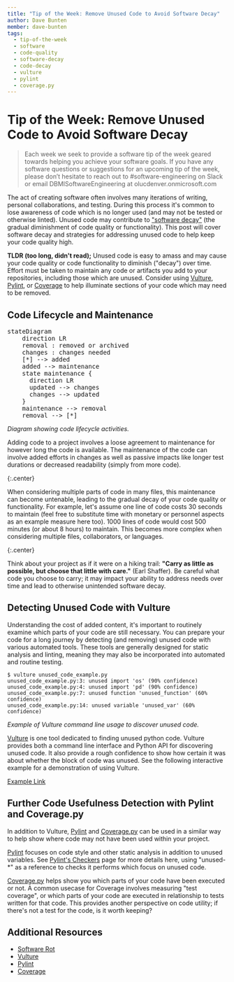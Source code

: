```yaml
---
title: "Tip of the Week: Remove Unused Code to Avoid Software Decay"
author: Dave Bunten
member: dave-bunten
tags:
  - tip-of-the-week
  - software
  - code-quality
  - software-decay
  - code-decay
  - vulture
  - pylint
  - coverage.py
---
```


# Tip of the Week: Remove Unused Code to Avoid Software Decay

> Each week we seek to provide a software tip of the week geared towards helping you achieve your software goals. If you have any software questions or suggestions for an upcoming tip of the week, please don’t hesitate to reach out to #software-engineering on Slack or email DBMISoftwareEngineering at olucdenver.onmicrosoft.com

The act of creating software often involves many iterations of writing, personal collaborations, and testing. During this process it's common to lose awareness of code which is no longer used (and may not be tested or otherwise linted). Unused code may contribute to ["software decay"](https://en.wikipedia.org/wiki/Software_rot) (the gradual diminishment of code quality or functionality). This post will cover software decay and strategies for addressing unused code to help keep your code quality high.

__TLDR (too long, didn't read);__
Unused code is easy to amass and may cause your code quality or code functionality to diminish ("decay") over time. Effort must be taken to maintain any code or artifacts you add to your repositories, including those which are unused. Consider using [Vulture](https://github.com/jendrikseipp/vulture), [Pylint](https://pylint.pycqa.org/), or [Coverage](https://coverage.readthedocs.io/) to help illuminate sections of your code which may need to be removed.

## Code Lifecycle and Maintenance

<pre class="mermaid">
stateDiagram
    direction LR
    removal : removed or archived
    changes : changes needed
    [*] --> added
    added --> maintenance
    state maintenance {
      direction LR
      updated --> changes
      changes --> updated
    }
    maintenance --> removal
    removal --> [*]
</pre>
<script type="module">
  import mermaid from 'https://unpkg.com/mermaid@9/dist/mermaid.esm.min.mjs';
  mermaid.initialize({ startOnLoad: true });
</script>
_Diagram showing code lifecycle activities._

Adding code to a project involves a loose agreement to maintenance for however long the code is available. The maintenance of the code can involve added efforts in changes as well as passive impacts like longer test durations or decreased readability (simply from more code).

<div id="vis"></div>
<script src="https://cdn.jsdelivr.net/npm/vega@5.22.1"></script>
<script src="https://cdn.jsdelivr.net/npm/vega-lite@5.6.0"></script>
<script src="https://cdn.jsdelivr.net/npm/vega-embed@6.21.0"></script>
<script>
var spec = {
    "$schema": "https://vega.github.io/schema/vega-lite/v5.5.0.json",
    "description": "A simple line chart to demonstrate lines of code and associated theoretical time cost.",
    "title":"Time Cost per Line of Code",
    "width": 500,
    "height": 200,
    "config": {
      "title":{"fontSize":14},
      "axisY":{"titleFontSize":14, "labelFontSize":12},
      "axisX":{"titleFontSize":14, "labelFontSize":12}
    },
    "data": {
      "values": [
        {"x": 1, "y": 28},
        {"x": 1000, "y": 500}
      ]
    },
    "mark": {"type": "line", "point": {"filled": false,
      "fill": "white", "size":50
    }},
    "encoding": {
      "x": {"title": "Lines of Code", "field": "x", "type": "quantitative", "scale": {"domain": [1, 1000]}
      },
      "y": {"title": "Time (minutes)", "field": "y", "type": "quantitative", "scale": {"domain": [1, 500]}}
    }
  }
const embed_opt = {"mode": "vega-lite"};
const el = document.getElementById('vis');
const view = vegaEmbed("#vis", spec, embed_opt);
</script>
{:.center}

When considering multiple parts of code in many files, this maintenance can become untenable, leading to the gradual decay of your code quality or functionality. For example, let's assume one line of code costs 30 seconds to maintain (feel free to substitute time with monetary or personnel aspects as an example measure here too). 1000 lines of code would cost 500 minutes (or about 8 hours) to maintain. This becomes more complex when considering multiple files, collaborators, or languages.

<i class="fas fa-hiking" style="font-size:4em;"></i>
{:.center}

Think about your project as if it were on a hiking trail: __"Carry as little as possible, but choose that little with care."__ (Earl Shaffer). Be careful what code you choose to carry; it may impact your ability to address needs over time and lead to otherwise unintended software decay.

## Detecting Unused Code with Vulture

Understanding the cost of added content, it's important to routinely examine which parts of your code are still necessary. You can prepare your code for a long journey by detecting (and removing) unused code with various automated tools. These tools are generally designed for static analysis and linting, meaning they may also be incorporated into automated and routine testing.

```shell
$ vulture unused_code_example.py
unused_code_example.py:3: unused import 'os' (90% confidence)
unused_code_example.py:4: unused import 'pd' (90% confidence)
unused_code_example.py:7: unused function 'unused_function' (60% confidence)
unused_code_example.py:14: unused variable 'unused_var' (60% confidence)
```

_Example of Vulture command line usage to discover unused code._

[Vulture](https://github.com/jendrikseipp/vulture) is one tool dedicated to finding unused python code. Vulture provides both a command line interface and Python API for discovering unused code. It also provide a rough confidence to show how certain it was about whether the block of code was unused. See the following interactive example for a demonstration of using Vulture.

[Example Link](https://cu-dbmi.github.io/notebooks/lab?path=unused_code_detection.ipynb)

## Further Code Usefulness Detection with Pylint and Coverage.py

In addition to Vulture, [Pylint](https://pylint.pycqa.org/en/latest/index.html) and [Coverage.py](https://coverage.readthedocs.io/) can be used in a similar way to help show where code may not have been used within your project.

[Pylint](https://pylint.pycqa.org/en/latest/index.html) focuses on code style and other static analysis in addition to unused variables. See [Pylint's Checkers](https://pylint.pycqa.org/en/latest/user_guide/checkers/features.html) page for more details here, using "unused-*" as a reference to checks it performs which focus on unused code.

[Coverage.py](https://coverage.readthedocs.io/) helps show you which parts of your code have been executed or not. A common usecase for Coverage involves measuring "test coverage", or which parts of your code are executed in relationship to tests written for that code. This provides another perspective on code utility; if there's not a test for the code, is it worth keeping?

## Additional Resources

- [Software Rot](https://en.wikipedia.org/wiki/Software_rot)
- [Vulture](https://github.com/jendrikseipp/vulture)
- [Pylint](https://pylint.pycqa.org/en/latest/index.html)
- [Coverage](https://coverage.readthedocs.io/)
